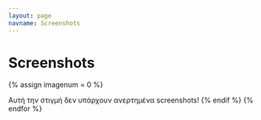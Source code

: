 ```yaml
---
layout: page
navname: Screenshots
---
```


<link href="{{ site.baseurl }}/assets/micromodal.custom.css" rel="stylesheet">

# Screenshots

{% assign imagenum = 0 %}


Αυτή την στιγμή δεν υπάρχουν ανερτημένα screenshots!
{% endif %}
{% endfor %}

<br>

<script src="https://unpkg.com/micromodal/dist/micromodal.min.js"></script>
<script src="{{ site.baseurl }}/assets/micromodal.custom.js"></script>
